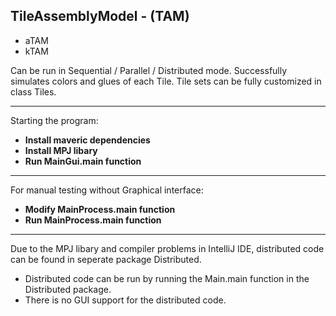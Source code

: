 ## TileAssemblyModel - (TAM)

- aTAM
- kTAM

Can be run in Sequential / Parallel / Distributed mode.
Successfully simulates colors and glues of each Tile.
Tile sets can be fully customized in class Tiles.

---

Starting the program:
- **Install maveric dependencies**
- **Install MPJ libary**
- **Run MainGui.main function**

---

For manual testing without Graphical interface:
- **Modify MainProcess.main function**
- **Run MainProcess.main function**

---
Due to the MPJ libary and compiler problems in IntelliJ IDE, distributed code can be found in seperate package Distributed.

- Distributed code can be run by running the Main.main function in the Distributed package.
- There is no GUI support for the distributed code.